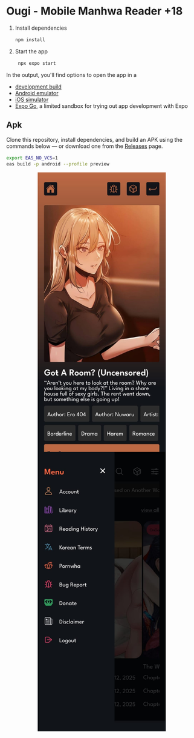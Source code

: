 # Ougi - Mobile Manhwa Reader +18

1. Install dependencies
   
   ```bash
   npm install
   ```

2. Start the app
   
   ```bash
    npx expo start
   ```

In the output, you'll find options to open the app in a

- [development build](https://docs.expo.dev/develop/development-builds/introduction/)
- [Android emulator](https://docs.expo.dev/workflow/android-studio-emulator/)
- [iOS simulator](https://docs.expo.dev/workflow/ios-simulator/)
- [Expo Go](https://expo.dev/go), a limited sandbox for trying out app development with Expo

## Apk

Clone this repository, install dependencies, and build an APK using the commands below — or download one from the [Releases](https://github.com/VitorTz/ougi-reader/releases) page.

```bash
export EAS_NO_VCS=1
eas build -p android --profile preview
```

<img title="" src="./presentation/Got a Room.jpeg" alt="" width="339" style="display: block; margin: 0 auto;">

<img title="" src="./presentation/Menu.jpeg" alt="" width="339" style="display: block; margin: 0 auto;">